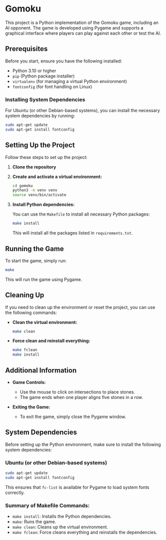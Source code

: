 # Gomoku

This project is a Python implementation of the Gomoku game, including an AI opponent. The game is developed using Pygame and supports a graphical interface where players can play against each other or test the AI.

## Prerequisites

Before you start, ensure you have the following installed:

- Python 3.10 or higher
- `pip` (Python package installer)
- `virtualenv` (for managing a virtual Python environment)
- `fontconfig` (for font handling on Linux)

### Installing System Dependencies

For Ubuntu (or other Debian-based systems), you can install the necessary system dependencies by running:

```bash
sudo apt-get update
sudo apt-get install fontconfig
```

## Setting Up the Project

Follow these steps to set up the project:

1. **Clone the repository**

2. **Create and activate a virtual environment:**

   ```bash
   cd gomoku
   python3 -m venv venv
   source venv/bin/activate
   ```

3. **Install Python dependencies:**

   You can use the `Makefile` to install all necessary Python packages:

   ```bash
   make install
   ```

   This will install all the packages listed in `requirements.txt`.

## Running the Game

To start the game, simply run:

```bash
make
```

This will run the game using Pygame.

## Cleaning Up

If you need to clean up the environment or reset the project, you can use the following commands:

- **Clean the virtual environment:**

  ```bash
  make clean
  ```

- **Force clean and reinstall everything:**

  ```bash
  make fclean
  make install
  ```

## Additional Information

- **Game Controls:**
  - Use the mouse to click on intersections to place stones.
  - The game ends when one player aligns five stones in a row.

- **Exiting the Game:**
  - To exit the game, simply close the Pygame window.

## System Dependencies

Before setting up the Python environment, make sure to install the following system dependencies:

### Ubuntu (or other Debian-based systems)

```bash
sudo apt-get update
sudo apt-get install fontconfig
```

This ensures that `fc-list` is available for Pygame to load system fonts correctly.

### Summary of Makefile Commands:

- `make install`: Installs the Python dependencies.
- `make`: Runs the game.
- `make clean`: Cleans up the virtual environment.
- `make fclean`: Force cleans everything and reinstalls the dependencies.
